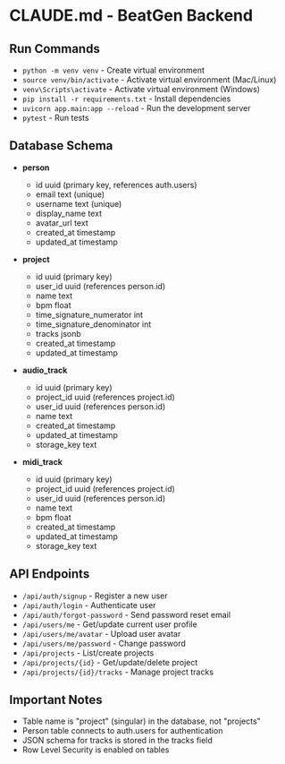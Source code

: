 # CLAUDE.md - BeatGen Backend

## Run Commands
- `python -m venv venv` - Create virtual environment
- `source venv/bin/activate` - Activate virtual environment (Mac/Linux)
- `venv\Scripts\activate` - Activate virtual environment (Windows)
- `pip install -r requirements.txt` - Install dependencies
- `uvicorn app.main:app --reload` - Run the development server
- `pytest` - Run tests

## Database Schema
- **person**
  - id uuid (primary key, references auth.users)
  - email text (unique)
  - username text (unique)
  - display_name text
  - avatar_url text
  - created_at timestamp
  - updated_at timestamp

- **project**
  - id uuid (primary key)
  - user_id uuid (references person.id)
  - name text
  - bpm float
  - time_signature_numerator int
  - time_signature_denominator int
  - tracks jsonb
  - created_at timestamp
  - updated_at timestamp

- **audio_track**
  - id uuid (primary key)
  - project_id uuid (references project.id)
  - user_id uuid (references person.id)
  - name text
  - created_at timestamp
  - updated_at timestamp
  - storage_key text

- **midi_track**
  - id uuid (primary key)
  - project_id uuid (references project.id)
  - user_id uuid (references person.id)
  - name text
  - bpm float
  - created_at timestamp
  - updated_at timestamp
  - storage_key text

## API Endpoints
- `/api/auth/signup` - Register a new user
- `/api/auth/login` - Authenticate user
- `/api/auth/forgot-password` - Send password reset email
- `/api/users/me` - Get/update current user profile
- `/api/users/me/avatar` - Upload user avatar
- `/api/users/me/password` - Change password
- `/api/projects` - List/create projects
- `/api/projects/{id}` - Get/update/delete project
- `/api/projects/{id}/tracks` - Manage project tracks

## Important Notes
- Table name is "project" (singular) in the database, not "projects"
- Person table connects to auth.users for authentication
- JSON schema for tracks is stored in the tracks field
- Row Level Security is enabled on tables
